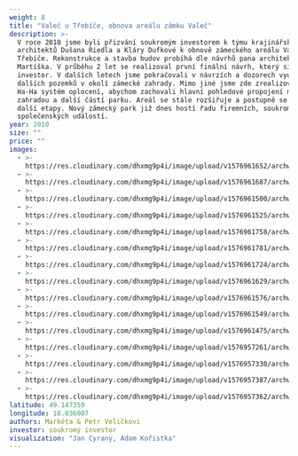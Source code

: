 ```yaml
---
weight: 8
title: "Valeč u Třebíče, obnova areálu zámku Valeč"
description: >-
  V roce 2010 jsme byli přizvání soukromým investorem k týmu krajinářských
  architektů Dušana Riedla a Kláry Dufkové k obnově zámeckého areálu Valeč u
  Třebíče. Rekonstrukce a stavba budov probíhá dle návrhů pana architekta
  Martíška. V průběhu 2 let se realizoval první finální návrh, který si přál
  investor. V dalších letech jsme pokračovali v návrzích a dozorech využití
  dalších pozemků v okolí zámecké zahrady. Mimo jiné jsme zde zrealizovali tzv.
  Ha-Ha systém oplocení, abychom zachovali hlavní pohledové propojení mezi
  zahradou a další částí parku. Areál se stále rozšiřuje a postupně se realizují
  další etapy. Nový zámecký park již dnes hostí řadu firemních, soukromých i
  společenských událostí.
year: 2010
size: ""
price: ""
images:
  - >-
    https://res.cloudinary.com/dhxmg9p4i/image/upload/v1576961652/archweb/DSC_0475_opussv.jpg
  - >-
    https://res.cloudinary.com/dhxmg9p4i/image/upload/v1576961687/archweb/DSC_0556_qsaplh.jpg
  - >-
    https://res.cloudinary.com/dhxmg9p4i/image/upload/v1576961500/archweb/DSC_0359_orzmas.jpg
  - >-
    https://res.cloudinary.com/dhxmg9p4i/image/upload/v1576961525/archweb/DSC_0388_bzjgqn.jpg
  - >-
    https://res.cloudinary.com/dhxmg9p4i/image/upload/v1576961758/archweb/DSC_0608_kq4oii.jpg
  - >-
    https://res.cloudinary.com/dhxmg9p4i/image/upload/v1576961781/archweb/DSC_0790_lfpppc.jpg
  - >-
    https://res.cloudinary.com/dhxmg9p4i/image/upload/v1576961724/archweb/DSC_0570_whfsvf.jpg
  - >-
    https://res.cloudinary.com/dhxmg9p4i/image/upload/v1576961629/archweb/DSC_0465_mfqblt.jpg
  - >-
    https://res.cloudinary.com/dhxmg9p4i/image/upload/v1576961576/archweb/DSC_0464_iibneb.jpg
  - >-
    https://res.cloudinary.com/dhxmg9p4i/image/upload/v1576961549/archweb/DSC_0443_mtqqtd.jpg
  - >-
    https://res.cloudinary.com/dhxmg9p4i/image/upload/v1576961475/archweb/DSC_0440_yxfgdo.jpg
  - >-
    https://res.cloudinary.com/dhxmg9p4i/image/upload/v1576957261/archweb/finB0004_oaiuph.jpg
  - >-
    https://res.cloudinary.com/dhxmg9p4i/image/upload/v1576957330/archweb/Vale%C4%8D_vizu2_zagfik.jpg
  - >-
    https://res.cloudinary.com/dhxmg9p4i/image/upload/v1576957387/archweb/Vale%C4%8D_Vizu3_i3orwe.jpg
  - >-
    https://res.cloudinary.com/dhxmg9p4i/image/upload/v1576957362/archweb/Vale%C4%8D_vizu1_hmllq0.jpg
latitude: 49.147359
longitude: 16.036007
authors: Markéta & Petr Veličkovi
investor: soukromý investor
visualization: "Jan Cyrany, Adam Kořistka"
---
```

